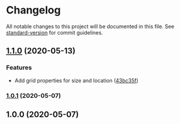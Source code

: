 # Changelog

All notable changes to this project will be documented in this file. See [standard-version](https://github.com/conventional-changelog/standard-version) for commit guidelines.

## [1.1.0](https://github.com/dweidner/stylelint-config-property-order/compare/1.0.1...1.1.0) (2020-05-13)


### Features

* Add grid properties for size and location ([43bc35f](https://github.com/dweidner/stylelint-config-property-order/commit/43bc35f9dcb5d7c5fd523a2b656aa329ea03bc85))

### [1.0.1](https://github.com/dweidner/stylelint-config-property-order/compare/1.0.0...1.0.1) (2020-05-07)

## 1.0.0 (2020-05-07)
